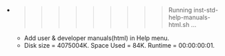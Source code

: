 * >>>>>>>>> Running inst-std-help-manuals-html.sh ...
  * Add user & developer manuals(html) in Help menu.
  * Disk size = 4075004K. Space Used = 84K. Runtime = 00:00:00:01.
